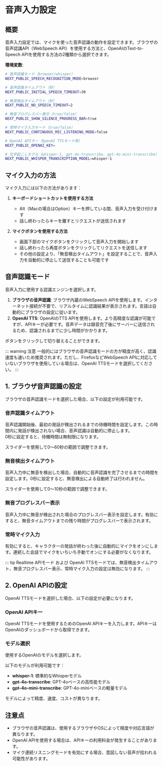 # 音声入力設定

## 概要

音声入力設定では、マイクを使った音声認識の動作を設定できます。ブラウザの音声認識API（WebSpeech API）を使用する方法と、OpenAIのText-to-Speech APIを使用する方法の2種類から選択できます。

**環境変数**:

```bash
# 音声認識モード（browser/whisper）
NEXT_PUBLIC_SPEECH_RECOGNITION_MODE=browser

# 音声認識タイムアウト（秒）
NEXT_PUBLIC_INITIAL_SPEECH_TIMEOUT=30

# 無音検出タイムアウト（秒）
NEXT_PUBLIC_NO_SPEECH_TIMEOUT=2

# 無音プログレスバー表示（true/false）
NEXT_PUBLIC_SHOW_SILENCE_PROGRESS_BAR=true

# 常時マイク入力モード（true/false）
NEXT_PUBLIC_CONTINUOUS_MIC_LISTENING_MODE=false

# OpenAI APIキー（OpenAI TTSモード用）
NEXT_PUBLIC_OPENAI_KEY=

# 文字起こしモデル（whisper-1, gpt-4o-transcribe, gpt-4o-mini-transcribe）
NEXT_PUBLIC_WHISPER_TRANSCRIPTION_MODEL=whisper-1
```

## マイク入力の方法

マイク入力には以下の方法があります：

1. **キーボードショートカットを使用する方法**

   - Alt（Macの場合はOption）キーを押している間、音声入力を受け付けます
   - 話し終わったらキーを離すとリクエストが送信されます

2. **マイクボタンを使用する方法**
   - 画面下部のマイクボタンをクリックして音声入力を開始します
   - 話し終わったら再度ボタンをクリックしてリクエストを送信します
   - その他の設定より、「無音検出タイムアウト」を設定することで、音声入力を自動的に停止して送信することも可能です

## 音声認識モード

音声入力に使用する認識エンジンを選択します。

1. **ブラウザの音声認識**: ブラウザ内蔵のWebSpeech APIを使用します。インターネット接続が不要で、リアルタイムに認識結果が表示されます。言語は自動的にブラウザの設定に従います。
2. **OpenAI TTS**: OpenAIのTTS APIを使用します。より高精度な認識が可能ですが、APIキーが必要です。音声データは録音完了後にサーバーに送信されるため、認識されるまでに少し時間がかかります。

ボタンをクリックして切り替えることができます。

::: warning 注意
一般的にはブラウザの音声認識モードの方が精度が高く、認識速度も速いため推奨されます。ただし、FirefoxなどWebSpeech APIに対応していないブラウザを使用している場合は、OpenAI TTSモードを選択してください。
:::

## 1. ブラウザ音声認識の設定

ブラウザの音声認識モードを選択した場合、以下の設定が利用可能です。

### 音声認識タイムアウト

音声認識開始後、最初の発話が検出されるまでの待機時間を設定します。この時間内に発話が検出されない場合、音声認識は自動的に停止します。<br>
0秒に設定すると、待機時間は無制限になります。

スライダーを使用して0〜60秒の範囲で調整できます。

### 無音検出タイムアウト

音声入力中に無音を検出した場合、自動的に音声認識を完了させるまでの時間を設定します。0秒に設定すると、無音検出による自動終了は行われません。

スライダーを使用して0〜10秒の範囲で調整できます。

### 無音プログレスバー表示

音声入力中に無音が検出された場合のプログレスバー表示を設定します。有効にすると、無音タイムアウトまでの残り時間がプログレスバーで表示されます。

### 常時マイク入力

有効にすると、キャラクターの発話が終わった後に自動的にマイクをオンにします。連続した会話でマイクをいちいち手動でオンにする必要がなくなります。

::: tip
Realtime APIモード および OpenAI TTSモードでは、無音検出タイムアウト、無音プログレスバー表示、常時マイク入力の設定は無効になります。
:::

## 2. OpenAI APIの設定

OpenAI TTSモードを選択した場合、以下の設定が必要になります。

### OpenAI APIキー

OpenAI TTSモードを使用するためのOpenAI APIキーを入力します。APIキーはOpenAIのダッシュボードから取得できます。

### モデル選択

使用するOpenAIのモデルを選択します。

以下のモデルが利用可能です：

- **whisper-1**: 標準的なWhisperモデル
- **gpt-4o-transcribe**: GPT-4oベースの高性能モデル
- **gpt-4o-mini-transcribe**: GPT-4o-miniベースの軽量モデル

モデルによって精度、速度、コストが異なります。

## 注意点

- ブラウザの音声認識は、使用するブラウザやOSによって精度や対応言語が異なります。
- OpenAI APIを使用する場合は、APIキーの利用料金が発生することがあります。
- マイク連続リスニングモードを有効にする場合、意図しない音声が拾われる可能性があります。
